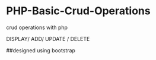 # PHP-Basic-Crud-Operations
crud operations with php


DISPLAY/
ADD/
UPDATE /
DELETE


##designed using bootstrap



